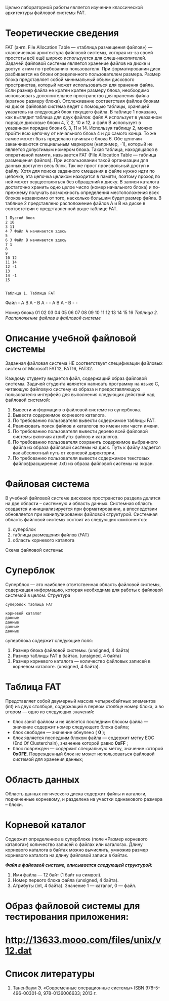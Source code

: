 Целью лабораторной работы является изучение классической архитектуры
файловой системы FAT.

# Теоретические сведения

FAT (англ. File Allocation Table — «таблица размещения файлов») — классическая
архитектура файловой системы, которая из-за своей простоты всё ещё широко
используется для флеш-накопителей.
Задачей файловой системы является хранение файлов на диске и доступ к ним по
требованию пользователя. При форматировании диск разбивается на блоки
определенного пользователем размера. Размер блока представляет собой минимальный
объем дискового пространства, который может использоваться для хранения файла. Если
размер файла не кратен кратен размеру блока, необходимо использовать дополнительное
пространство для хранения файла (кратное размеру блока).
Отслеживание соответствия файлов блокам на диске файловая система ведет с
помощью таблицы, хранящей указатель на следующий блок текущего файла. В таблице 1
показано, как выглядит таблица для двух файлов: файл А использует в указанном
порядке дисковые блоки 4, 7, 2, 10 и 12, а файл В использует в указанном порядке блоки
6, 3, 11 и 14. Используя таблицу 2, можно пройти всю цепочку от начального блока 4 и
до самого конца. То же самое может быть проделано начиная с блока 6. Обе цепочки
заканчиваются специальным маркером (например, -1), который не является допустимым
номером блока. Такая таблица, находящаяся в оперативной памяти, называется FAT (File
Allocation Table — таблица размещения файлов).
При использовании такой организации для данных доступен весь блок. Так же
прост произвольный доступ к файлу. Хотя для поиска заданного смещения в файле
нужно идти по цепочке, эта цепочка целиком находится в памяти, поэтому проход по ней
может осуществляться без обращений к диску. В записи каталога достаточно хранить
одно целое число (номер начального блока) и по-прежнему получать возможность
определения местоположения всех блоков независимо от того, насколько большим будет
размер файла.
В таблице 2 представлено расположение файлов A и B на диске в соответствии с
представленной выше таблице FAT.

```
1 Пустой блок
2 10
3 11
4 7 Файл A начинается здесь
5
6 3 Файл B начинается здесь
7 1
8
9
10 12
11 14
12 -1
13
14 -1
15


Таблица 1. Таблица FAT
```
Файл - A B A - B A - - A B A - B - -

Номер блока 01 02 03 04 05 06 07 08 09 10 11 12 13 14 15 16
_Таблица 2. Расположение файлов в файловой системе_


# Описание учебной файловой системы

Заданная файловая система НЕ соответствует спецификации файловых систем от
Microsoft FAT12, FAT16, FAT32.

Каждому студенту выдается файл, содержащий образ файловой системы. Задачей
студента является написать программу на языке C, читающую файловую систему из
образа и предоставляющую пользователю интерфейс для выполнения следующих
действий над файловой системой:

1. Вывести информацию о файловой системе из суперблока.
2. Вывести содержимое корневого каталога.
3. По требованию пользователя вывести содержимое таблицы FAT.
4. Реализовать поиск файлов и каталогов по имени или части имени.
5. По требованию пользователя вывести дерево всей файловой системы включая
    атрибуты файлов и каталогов.
6. По требованию пользователя сохранить содержимое выбранного файла из образа
    файловой системы на диск. Путь к файлу задается как абсолютный путь от
    корневой директории.
7. По требованию пользователя вывести содержимое текстовых
    файлов(расширение .txt) из образа файловой системы на экран.

# Файловая система

В учебной файловой системе дисковое пространство раздела делится на две
области – системную и область данных. Системная область создается и
инициализируется при форматировании, а впоследствии обновляется при
манипулировании файловой структурой. Системная область файловой системы состоит
из следующих компонентов:

1. суперблок
2. таблицы размещения файлов (FAT)
3. область корневого каталога

Схема файловой системы:

# Суперблок

Суперблок — это наиболее ответственная область файловой системы, содержащая
информацию, которая необходима для работы с файловой системой в целом. Структура

```
суперблок таблица FAT
```
```
корневой каталог
данные
данные
данные
данные
```

суперблока содержит следующие поля:

1. Размер блока файловой системы. (unsigned, 4 байта)
2. Размер таблицы FAT в байтах. (unsigned, 4 байта)
3. Размер корневого каталога — количество файловых записей в корневом каталоге.
    (unsigned, 4 байта).

# Таблица FAT

Представляет собой двумерный массив четырехбайтных элементов (int) из двух
столбцов, содержащий в первом столбце номер блока, а во втором — одно из следующих
значений:

- блок занят файлом и не является последним блоком файла — значение содержит
    номер следующего блока файла;
- блок свободен — значение обнулено ( **0** );
- блок является последним блоком файла — содержит метку EOC (End Of
    Clusterchain), значение которой равно **0xFF** ;
- блок поврежден — содержит специальную метку, значение которой **0x0FE**.
    Поврежденный блок не может использоваться файловой системой для хранения
    данных;

# Область данных

Область данных логического диска содержит файлы и каталоги, подчиненные
корневому, и разделена на участки одинакового размера – блоки.

# Корневой каталог

Содержит определенное в суперблоке (поле «Размер корневого каталога»)
количество записей о файлах или каталогах. Длину корневого каталога в байтах можно
вычислить, умножив размер корневого каталога на длину файловой записи в байтах.

**_Файл в файловой системе, описывается следующей структурой:_**

1. Имя файла — 12 байт (1 байт на символ).
2. Номер первого блока файла (unsigned, 4 байта).
3. Атрибуты (int, 4 байта). Значение 1 — каталог, 0 — файл.

# Образ файловой системы для тестирования приложения:

# http://13633.mooo.com/files/unix/v12.dat

# Список литературы

1. Таненбаум Э. «Современные операционные системы» ISBN 978-5-496-00301-8,
    978-0136006633; 2013 г.


